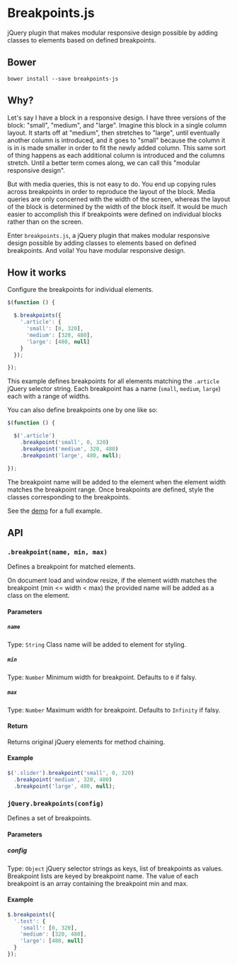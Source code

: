 # Breakpoints.js

jQuery plugin that makes modular responsive design possible by adding classes to elements based on defined breakpoints.



## Bower

```shell
bower install --save breakpoints-js
```



## Why?

Let's say I have a block in a responsive design. I have three versions of the block: "small", "medium",
and "large". Imagine this block in a single column layout. It starts off at "medium", then stretches
to "large", until eventually another column is introduced, and it goes to "small" because the column
it is in is made smaller in order to fit the newly added column. This same sort of thing happens as
each additional column is introduced and the columns stretch. Until a better term comes along, we can
call this "modular responsive design".

But with media queries, this is not easy to do. You end up copying rules across breakpoints in order
to reproduce the layout of the block. Media queries are only concerned with the width of the screen,
whereas the layout of the block is determined by the width of the block itself. It would be much
easier to accomplish this if breakpoints were defined on individual blocks rather than on the screen.

Enter `breakpoints.js`, a jQuery plugin that makes modular responsive design possible by adding
classes to elements based on defined breakpoints. And voila! You have modular responsive design.



## How it works

Configure the breakpoints for individual elements.

```javascript
$(function () {

  $.breakpoints({
    '.article': {
      'small': [0, 320],
      'medium': [320, 480],
      'large': [480, null]
    }
  });

});
```

This example defines breakpoints for all elements matching the `.article` jQuery selector string.
Each breakpoint has a name (`small`, `medium`, `large`) each with a range of widths.

You can also define breakpoints one by one like so:

```javascript
$(function () {

  $('.article')
    .breakpoint('small', 0, 320)
    .breakpoint('medium', 320, 480)
    .breakpoint('large', 480, null);

});
```

The breakpoint name will be added to the element when the element width matches the breakpoint range.
Once breakpoints are defined, style the classes corresponding to the breakpoints.

See the [demo](http://reusables.io/breakpoints.js/demo/) for a full example.


## API

### `.breakpoint(name, min, max)`

Defines a breakpoint for matched elements.

On document load and window resize, if the element width matches the breakpoint (min <= width < max)
the provided name will be added as a class on the element.


#### Parameters

##### `name`
Type: `String`
Class name will be added to element for styling.

##### `min`
Type: `Number`
Minimum width for breakpoint. Defaults to `0` if falsy.

##### `max`
Type: `Number`
Maximum width for breakpoint. Defaults to `Infinity` if falsy.


#### Return

Returns original jQuery elements for method chaining.


#### Example

```javascript
$('.slider').breakpoint('small', 0, 320)
  .breakpoint('medium', 320, 480)
  .breakpoint('large', 480, null);
```


### `jQuery.breakpoints(config)`

Defines a set of breakpoints.


#### Parameters

##### config
Type: `Object`
jQuery selector strings as keys, list of breakpoints as values. Breakpoint
lists are keyed by breakpoint name. The value of each breakpoint is an array containing the
breakpoint min and max.


#### Example

```javascript
$.breakpoints({
  '.test': {
    'small': [0, 320],
    'medium': [320, 480],
    'large': [480, null]
  }
});
```
